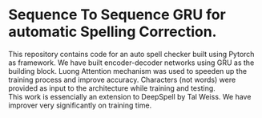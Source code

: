 # Sequence To Sequence GRU for automatic Spelling Correction.
This repository contains code for an auto spell checker built using Pytorch as framework.
We have built encoder-decoder networks using GRU as the building block. Luong Attention mechanism was used to speeden up the training process and improve accuracy.
Characters (not words) were provided as input to the architecture while training and testing.   
This work is essencially an extension to DeepSpell by Tal Weiss. We have improver very significantly on training time.
